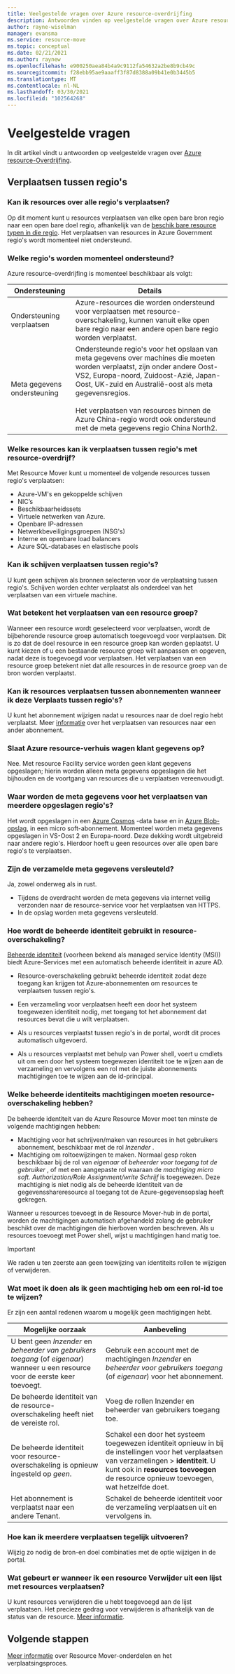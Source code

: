 ```yaml
---
title: Veelgestelde vragen over Azure resource-overdrijfing
description: Antwoorden vinden op veelgestelde vragen over Azure resource verhuizer
author: rayne-wiselman
manager: evansma
ms.service: resource-move
ms.topic: conceptual
ms.date: 02/21/2021
ms.author: raynew
ms.openlocfilehash: e900250aea84b4a9c9112fa54632a2be8b9cb49c
ms.sourcegitcommit: f28ebb95ae9aaaff3f87d8388a09b41e0b3445b5
ms.translationtype: MT
ms.contentlocale: nl-NL
ms.lasthandoff: 03/30/2021
ms.locfileid: "102564268"
---
```

# <a name="common-questions"></a>Veelgestelde vragen

In dit artikel vindt u antwoorden op veelgestelde vragen over [Azure resource-Overdrijfing](overview.md).


## <a name="moving-across-regions"></a>Verplaatsen tussen regio's

### <a name="can-i-move-resources-across-any-regions"></a>Kan ik resources over alle regio's verplaatsen?

Op dit moment kunt u resources verplaatsen van elke open bare bron regio naar een open bare doel regio, afhankelijk van de [beschik bare resource typen in die regio](https://azure.microsoft.com/global-infrastructure/services/). Het verplaatsen van resources in Azure Government regio's wordt momenteel niet ondersteund.

### <a name="what-regions-are-currently-supported"></a>Welke regio's worden momenteel ondersteund?

Azure resource-overdrijfing is momenteel beschikbaar als volgt:

**Ondersteuning** | **Details**
--- | ---
Ondersteuning verplaatsen | Azure-resources die worden ondersteund voor verplaatsen met resource-overschakeling, kunnen vanuit elke open bare regio naar een andere open bare regio worden verplaatst.
Meta gegevens ondersteuning |  Ondersteunde regio's voor het opslaan van meta gegevens over machines die moeten worden verplaatst, zijn onder andere Oost-VS2, Europa-noord, Zuidoost-Azië, Japan-Oost, UK-zuid en Australië-oost als meta gegevensregios. <br/><br/> Het verplaatsen van resources binnen de Azure China-regio wordt ook ondersteund met de meta gegevens regio China North2.

### <a name="what-resources-can-i-move-across-regions-using-resource-mover"></a>Welke resources kan ik verplaatsen tussen regio's met resource-overdrijf?

Met Resource Mover kunt u momenteel de volgende resources tussen regio's verplaatsen:

- Azure-VM's en gekoppelde schijven
- NIC’s
- Beschikbaarheidssets 
- Virtuele netwerken van Azure. 
- Openbare IP-adressen
- Netwerkbeveiligingsgroepen (NSG's)
- Interne en openbare load balancers 
- Azure SQL-databases en elastische pools

### <a name="can-i-move-disks-across-regions"></a>Kan ik schijven verplaatsen tussen regio's?

U kunt geen schijven als bronnen selecteren voor de verplaatsing tussen regio's. Schijven worden echter verplaatst als onderdeel van het verplaatsen van een virtuele machine.

### <a name="what-does-it-mean-to-move-a-resource-group"></a>Wat betekent het verplaatsen van een resource groep?

Wanneer een resource wordt geselecteerd voor verplaatsen, wordt de bijbehorende resource groep automatisch toegevoegd voor verplaatsen. Dit is zo dat de doel resource in een resource groep kan worden geplaatst. U kunt kiezen of u een bestaande resource groep wilt aanpassen en opgeven, nadat deze is toegevoegd voor verplaatsen. Het verplaatsen van een resource groep betekent niet dat alle resources in de resource groep van de bron worden verplaatst.

### <a name="can-i-move-resources-across-subscriptions-when-i-move-them-across-regions"></a>Kan ik resources verplaatsen tussen abonnementen wanneer ik deze Verplaats tussen regio's?

U kunt het abonnement wijzigen nadat u resources naar de doel regio hebt verplaatst. Meer [informatie](../azure-resource-manager/management/move-resource-group-and-subscription.md) over het verplaatsen van resources naar een ander abonnement. 

### <a name="does-azure-resource-mover-store-customer-data"></a>Slaat Azure resource-verhuis wagen klant gegevens op? 
Nee. Met resource Facility service worden geen klant gegevens opgeslagen; hierin worden alleen meta gegevens opgeslagen die het bijhouden en de voortgang van resources die u verplaatsen vereenvoudigt.

### <a name="where-is-the-metadata-for-moving-across-regions-stored"></a>Waar worden de meta gegevens voor het verplaatsen van meerdere opgeslagen regio's?

Het wordt opgeslagen in een [Azure Cosmos](../cosmos-db/database-encryption-at-rest.md) -data base en in [Azure Blob-opslag](../storage/common/storage-service-encryption.md), in een micro soft-abonnement. Momenteel worden meta gegevens opgeslagen in VS-Oost 2 en Europa-noord. Deze dekking wordt uitgebreid naar andere regio's. Hierdoor hoeft u geen resources over alle open bare regio's te verplaatsen.

### <a name="is-the-collected-metadata-encrypted"></a>Zijn de verzamelde meta gegevens versleuteld?

Ja, zowel onderweg als in rust.
- Tijdens de overdracht worden de meta gegevens via internet veilig verzonden naar de resource-service voor het verplaatsen van HTTPS.
- In de opslag worden meta gegevens versleuteld.

### <a name="how-is-managed-identity-used-in-resource-mover"></a>Hoe wordt de beheerde identiteit gebruikt in resource-overschakeling?

[Beheerde identiteit](../active-directory/managed-identities-azure-resources/overview.md) (voorheen bekend als managed service Identity (MSI)) biedt Azure-Services met een automatisch beheerde identiteit in azure AD.
- Resource-overschakeling gebruikt beheerde identiteit zodat deze toegang kan krijgen tot Azure-abonnementen om resources te verplaatsen tussen regio's.
- Een verzameling voor verplaatsen heeft een door het systeem toegewezen identiteit nodig, met toegang tot het abonnement dat resources bevat die u wilt verplaatsen.

- Als u resources verplaatst tussen regio's in de portal, wordt dit proces automatisch uitgevoerd.
- Als u resources verplaatst met behulp van Power shell, voert u cmdlets uit om een door het systeem toegewezen identiteit toe te wijzen aan de verzameling en vervolgens een rol met de juiste abonnements machtigingen toe te wijzen aan de id-principal. 

### <a name="what-managed-identity-permissions-does-resource-mover-need"></a>Welke beheerde identiteits machtigingen moeten resource-overschakeling hebben? 

De beheerde identiteit van de Azure Resource Mover moet ten minste de volgende machtigingen hebben: 

- Machtiging voor het schrijven/maken van resources in het gebruikers abonnement, beschikbaar met de rol *Inzender* . 
- Machtiging om roltoewijzingen te maken. Normaal gesp roken beschikbaar bij de rol van *eigenaar* of *beheerder voor toegang tot de gebruiker* , of met een aangepaste rol waaraan de *machtiging micro soft. Authorization/Role Assignment/write Schrijf* is toegewezen. Deze machtiging is niet nodig als de beheerde identiteit van de gegevensshareresource al toegang tot de Azure-gegevensopslag heeft gekregen. 
 
Wanneer u resources toevoegt in de Resource Mover-hub in de portal, worden de machtigingen automatisch afgehandeld zolang de gebruiker beschikt over de machtigingen die hierboven worden beschreven. Als u resources toevoegt met Power shell, wijst u machtigingen hand matig toe.

> [!IMPORTANT]
> We raden u ten zeerste aan geen toewijzing van identiteits rollen te wijzigen of verwijderen. 

### <a name="what-if-i-dont-have-permissions-to-assign-role-identity"></a>Wat moet ik doen als ik geen machtiging heb om een rol-id toe te wijzen?

Er zijn een aantal redenen waarom u mogelijk geen machtigingen hebt.

**Mogelijke oorzaak** | **Aanbeveling**
--- | ---
U bent geen *Inzender* en *beheerder van gebruikers toegang* (of *eigenaar*) wanneer u een resource voor de eerste keer toevoegt. | Gebruik een account met de machtigingen *Inzender* en *beheerder voor gebruikers toegang* (of *eigenaar*) voor het abonnement.
De beheerde identiteit van de resource-overschakeling heeft niet de vereiste rol. | Voeg de rollen Inzender en beheerder van gebruikers toegang toe.
De beheerde identiteit voor resource-overschakeling is opnieuw ingesteld op *geen*. | Schakel een door het systeem toegewezen identiteit opnieuw in bij de instellingen voor het verplaatsen van verzamelingen > **identiteit**. U kunt ook in **resources toevoegen** de resource opnieuw toevoegen, wat hetzelfde doet.  
Het abonnement is verplaatst naar een andere Tenant. | Schakel de beheerde identiteit voor de verzameling verplaatsen uit en vervolgens in.

### <a name="how-can-i-do-multiple-moves-together"></a>Hoe kan ik meerdere verplaatsen tegelijk uitvoeren?

Wijzig zo nodig de bron-en doel combinaties met de optie wijzigen in de portal.

### <a name="what-happens-when-i-remove-a-resource-from-a-list-of-move-resources"></a>Wat gebeurt er wanneer ik een resource Verwijder uit een lijst met resources verplaatsen?

U kunt resources verwijderen die u hebt toegevoegd aan de lijst verplaatsen. Het precieze gedrag voor verwijderen is afhankelijk van de status van de resource. [Meer informatie](remove-move-resources.md#vm-resource-state-after-removing).



## <a name="next-steps"></a>Volgende stappen

[Meer informatie](about-move-process.md) over Resource Mover-onderdelen en het verplaatsingsproces.
